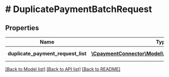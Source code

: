 # # DuplicatePaymentBatchRequest

## Properties

Name | Type | Description | Notes
------------ | ------------- | ------------- | -------------
**duplicate_payment_request_list** | [**\CpaymentConnector\Model\DuplicatePaymentRequest[]**](DuplicatePaymentRequest.md) | Gets or Sets ContextData | [optional] 

[[Back to Model list]](../../README.md#documentation-for-models) [[Back to API list]](../../README.md#documentation-for-api-endpoints) [[Back to README]](../../README.md)


